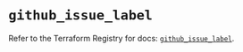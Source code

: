 # `github_issue_label`

Refer to the Terraform Registry for docs: [`github_issue_label`](https://registry.terraform.io/providers/integrations/github/6.3.1/docs/resources/issue_label).
